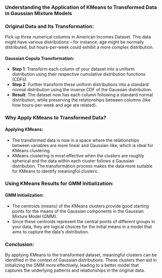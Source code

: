 ### Understanding the Application of KMeans to Transformed Data in Gaussian Mixture Models ###

### Original Data and Its Transformation:

Pick up three numerical columns in American Incomes Dataset. This data might have various distributions – for instance, age might be normally distributed, but hours-per-week could exhibit a more complex distribution.

#### Gaussian Copula Transformation:
- **Step 1**: Transform each column of your dataset into a uniform distribution using their respective cumulative distribution functions (CDFs).
- **Step 2**: Further transform these uniform distributions into a standard normal distribution using the inverse CDF of the Gaussian distribution.
- **Result**: The dataset now has each column following a standard normal distribution, while preserving the relationships between columns (like how hours-per-week and age are related).

### Why Apply KMeans to Transformed Data?

#### Applying KMeans:
- The transformed data is now in a space where the relationships between variables are more linear and Gaussian-like, which is ideal for KMeans clustering.
- KMeans clustering is most effective when the clusters are roughly spherical and the data within each cluster follows a Gaussian distribution. The transformation process makes the data more suitable for KMeans to identify meaningful clusters.

### Using KMeans Results for GMM Initialization:

#### GMM Initialization:
- The centroids (means) of the KMeans clusters provide good starting points for the means of the Gaussian components in the Gaussian Mixture Model (GMM).
- Since these centroids represent the central points of different groups in your data, they are logical choices for the initial means in a model that aims to capture the data's distribution.

### Conclusion:

By applying KMeans to the transformed dataset, meaningful clusters can be identified in the context of Gaussian distributions. These clusters then aid in initializing the GMM more effectively, leading to a better model that captures the underlying patterns and relationships in the original data.
